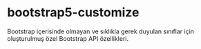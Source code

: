 # bootstrap5-customize
Bootstrap içerisinde olmayan ve sıklıkla gerek duyulan sınıflar için oluşturulmuş özel Bootstrap API özellikleri.
